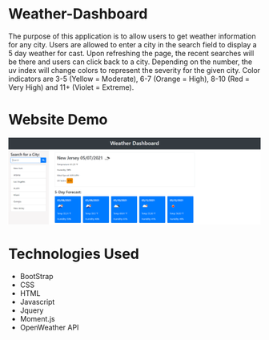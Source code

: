 # Weather-Dashboard
The purpose of this application is to allow users to get weather information for any city.
Users are allowed to enter a city in the search field to display a 5 day weather for cast.
Upon refreshing the page, the recent searches will be there and users can click back to a city.
Depending on the number, the uv index will change colors to represent the severity for the given city.
Color indicators are 3-5 (Yellow = Moderate), 6-7 (Orange = High), 8-10 (Red = Very High) and 11+ (Violet = Extreme).

# Website Demo
![Alt text](./assets/website/website.png "Weather-Dashboard")

# Technologies Used
- BootStrap
- CSS
- HTML
- Javascript
- Jquery 
- Moment.js
- OpenWeather API
